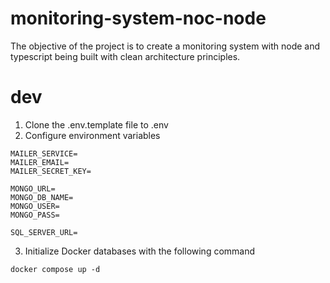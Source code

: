 # monitoring-system-noc-node

The objective of the project is to create a monitoring system with node and typescript being built with clean architecture principles.

# dev

1. Clone the .env.template file to .env
2. Configure environment variables

```
MAILER_SERVICE=
MAILER_EMAIL=
MAILER_SECRET_KEY=

MONGO_URL=
MONGO_DB_NAME=
MONGO_USER=
MONGO_PASS=

SQL_SERVER_URL=
```

3. Initialize Docker databases with the following command

```
docker compose up -d
```
